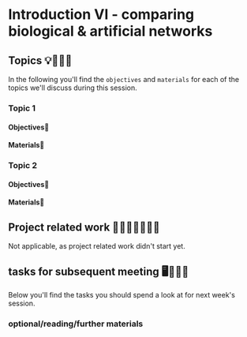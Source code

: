 # Introduction VI - comparing biological & artificial networks


## Topics 💡👨🏻‍🏫 

In the following you'll find the `objectives` and `materials` for each of the topics we'll discuss during this session.

### Topic 1

#### Objectives📍

#### Materials📓


### Topic 2

#### Objectives📍

#### Materials📓

## Project related work 🥼🧑🏿‍🔬👩🏻‍🔬

Not applicable, as project related work didn't start yet.

## tasks for subsequent meeting 🖥️✍🏽📖

Below you'll find the tasks you should spend a look at for next week's session.    

### optional/reading/further materials